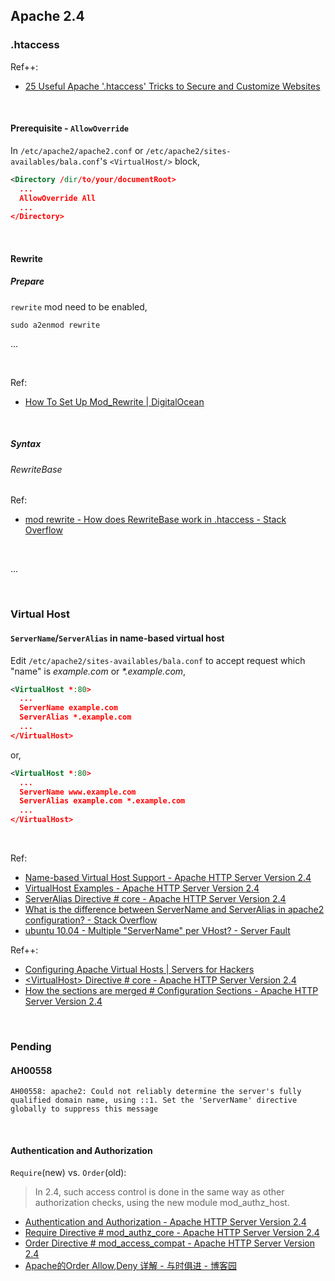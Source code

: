 ## Apache 2.4

### .htaccess

Ref++:

- [25 Useful Apache &#039;.htaccess&#039; Tricks to Secure and Customize Websites](https://www.tecmint.com/apache-htaccess-tricks/)

<br/>

#### Prerequisite - ```AllowOverride```

In ```/etc/apache2/apache2.conf``` or ```/etc/apache2/sites-availables/bala.conf```'s ```<VirtualHost/>``` block,

```xml
<Directory /dir/to/your/documentRoot>
  ...
  AllowOverride All
  ...
</Directory>
```

<br/>

#### Rewrite

##### Prepare

```rewrite``` mod need to be enabled,

```shell
sudo a2enmod rewrite
```

...

<br/>

Ref:

- [How To Set Up Mod_Rewrite | DigitalOcean](https://www.digitalocean.com/community/tutorials/how-to-set-up-mod_rewrite)

<br/>

##### Syntax

###### RewriteBase

Ref:

- [mod rewrite - How does RewriteBase work in .htaccess - Stack Overflow](https://stackoverflow.com/questions/704102/how-does-rewritebase-work-in-htaccess)

<br/>

...

<br/>

### Virtual Host

#### ```ServerName```/```ServerAlias``` in name-based virtual host

Edit ```/etc/apache2/sites-availables/bala.conf``` to accept request which "name" is *example.com* or *\*.example.com*,

```xml
<VirtualHost *:80>
  ...
  ServerName example.com
  ServerAlias *.example.com
  ...
</VirtualHost>
```

or,

```xml
<VirtualHost *:80>
  ...
  ServerName www.example.com
  ServerAlias example.com *.example.com
  ...
</VirtualHost>
```

<br/>

Ref:

- [Name-based Virtual Host Support - Apache HTTP Server Version 2.4](https://httpd.apache.org/docs/2.4/vhosts/name-based.html)
- [VirtualHost Examples - Apache HTTP Server Version 2.4](https://httpd.apache.org/docs/2.4/vhosts/examples.html)
- [ServerAlias Directive # core - Apache HTTP Server Version 2.4](https://httpd.apache.org/docs/2.4/mod/core.html#serveralias)
- [What is the difference between ServerName and ServerAlias in apache2 configuration? - Stack Overflow](https://stackoverflow.com/questions/18362166/what-is-the-difference-between-servername-and-serveralias-in-apache2-configurati)
- [ubuntu 10.04 - Multiple &quot;ServerName&quot; per VHost? - Server Fault](https://serverfault.com/questions/294423/multiple-servername-per-vhost)

Ref++:

- [Configuring Apache Virtual Hosts | Servers for Hackers](https://serversforhackers.com/c/configuring-apache-virtual-hosts)
- [\<VirtualHost\> Directive # core - Apache HTTP Server Version 2.4](https://httpd.apache.org/docs/2.4/mod/core.html#virtualhost)
- [How the sections are merged # Configuration Sections - Apache HTTP Server Version 2.4](http://httpd.apache.org/docs/current/sections.html#merging)

<br/>

### Pending

#### AH00558

```
AH00558: apache2: Could not reliably determine the server's fully qualified domain name, using ::1. Set the 'ServerName' directive globally to suppress this message
```

<br/>

#### Authentication and Authorization

```Require```(new) vs. ```Order```(old):

> In 2.4, such access control is done in the same way as other authorization checks, using the new module mod_authz_host.    

- [Authentication and Authorization - Apache HTTP Server Version 2.4](https://httpd.apache.org/docs/2.4/howto/auth.html)
- [Require Directive # mod_authz_core - Apache HTTP Server Version 2.4](https://httpd.apache.org/docs/2.4/mod/mod_authz_core.html#require)
- [Order Directive # mod_access_compat - Apache HTTP Server Version 2.4](https://httpd.apache.org/docs/2.4/mod/mod_access_compat.html#order)
- [Apache的Order Allow,Deny 详解 - 与时俱进 - 博客园](https://www.cnblogs.com/top5/archive/2009/09/22/1571709.html)
